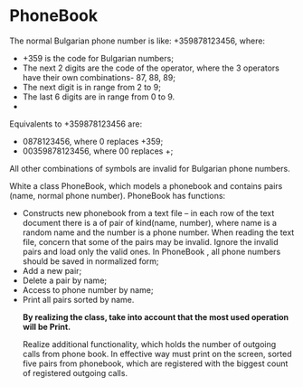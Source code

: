 # PhoneBook

<p>The normal Bulgarian phone number is like: +359878123456, where:</p>
<ul>
<li>+359 is the code for Bulgarian numbers;</li>
<li>The next 2 digits are the code of the operator, where the 3 operators have their own combinations- 87, 88, 89;</li>
<li>The next digit is in range from 2 to 9;</li>
<li>The last 6 digits are in range from 0 to 9.<li>
</ul>

<p>Equivalents to +359878123456 are:</p>
<ul>
<li>0878123456, where 0 replaces +359;</li>
<li>00359878123456, where 00 replaces +;</li>
</ul>

<p>All other combinations of symbols are invalid for Bulgarian phone numbers.</p>

<p>White a class PhoneBook, which models a phonebook and contains pairs (name, normal phone number). PhoneBook has functions:</p>
<ul>
<li>Constructs new phonebook from a text file – in each row of the text document there is a of pair of kind(name, number), where name is a random name and the number is a phone number. When reading the text file, concern that some of the pairs may be invalid. Ignore the invalid pairs and load only the valid ones. In PhoneBook , all phone numbers should be saved in normalized form;</li>
<li>Add a new pair;</li>
<li>Delete a pair by name;</li>
<li>Access to phone number by name;</li>
<li>Print all pairs sorted by name.</li>
</u>

<p><b>By realizing the class, take into account that the most used operation will be Print.</b></p>

<p>Realize additional functionality, which holds the number of outgoing calls from phone book. In effective way must print on the screen, sorted five pairs from phonebook, which are registered with the biggest count of registered outgoing calls.</p>
